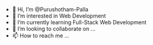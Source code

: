 - 👋 Hi, I’m @Purushotham-Palla
- 👀 I’m interested in Web Development 
- 🌱 I’m currently learning Full-Stack Web Development 
- 💞️ I’m looking to collaborate on ...
- 📫 How to reach me ...

<!---
Purushotham-Palla/Purushotham-Palla is a ✨ special ✨ repository because its `README.md` (this file) appears on your GitHub profile.
You can click the Preview link to take a look at your changes.
--->
